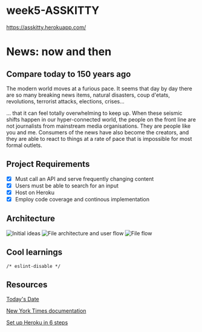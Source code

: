 # week5-ASSKITTY
https://asskitty.herokuapp.com/

# News: now and then

## Compare today to 150 years ago
The modern world moves at a furious pace. It seems that day by day there are so many breaking news items, natural disasters, coup d'etats, revolutions, terrorist attacks, elections, crises...

... that it can feel totally overwhelming to keep up. When these seismic shifts happen in our hyper-connected world, the people on the front line are not journalists from mainstream media organisations. They are people like you and me. Consumers of the news have also become the creators, and they are able to react to things at a rate of pace that is impossible for most formal outlets.

## Project Requirements
- [x] Must call an API and serve frequently changing content
- [x] Users must be able to search for an input
- [x] Host on Heroku
- [x] Employ code coverage and continous implementation

## Architecture
![Initial ideas](https://files.gitter.im/foundersandcoders/Asskitty/LLrc/image.png)
![File architecture and user flow](https://files.gitter.im/foundersandcoders/Asskitty/YoVp/image.png)
![File flow](https://files.gitter.im/foundersandcoders/Asskitty/pYYe/image.png)

## Cool learnings
`/* eslint-disable */`

## Resources
[Today's Date](https://stackoverflow.com/questions/1531093/how-do-i-get-the-current-date-in-javascript)

[New York Times documentation](https://developer.nytimes.com/)

[Set up Heroku in 6 steps](https://drublic.de/blog/how-to-set-up-herokuapp/)
